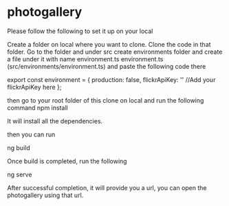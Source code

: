 # photogallery

Please follow the following to set it up on your local

Create a folder on local where you want to clone.
Clone the code in that folder.
Go to the folder and 
under src create environments folder
and create a file under it with name environment.ts
environment.ts (src/environments/environment.ts) and paste the following code there

export const environment = {
  production: false,
  flickrApiKey: '' //Add your flickrApiKey here
};

then go to your root folder of this clone on local and run the following command
npm install 

It will install all the dependencies.

then you can run

ng build

Once build is completed, run the following

ng serve

After successful completion, it will provide you a url, you can open the photogallery using that url.
